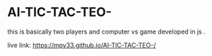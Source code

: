 # AI-TIC-TAC-TEO-
this is basically two players and computer vs game developed in js .

live link:  https://mpv33.github.io/AI-TIC-TAC-TEO-/
